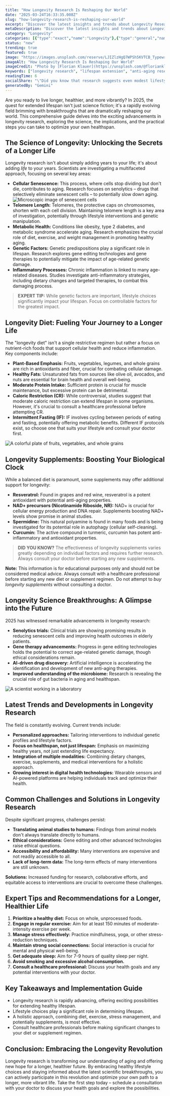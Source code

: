 ```yaml
---
title: "How Longevity Research Is Reshaping Our World"
date: "2025-03-24T16:33:35.008Z"
slug: "how-longevity-research-is-reshaping-our-world"
excerpt: "Discover the latest insights and trends about Longevity Research. This comprehensive guide covers everything you need to know about Longevity Research in 2025."
metaDescription: "Discover the latest insights and trends about Longevity Research. This comprehensive guide covers everything you need to know about Longevity Research in 2..."
category: "Longevity"
categories: [{"type":"exact","name":"Longevity"},{"type":"general","name":"Biotechnology"},{"type":"medium","name":"Genetic Engineering"},{"type":"specific","name":"Gene Therapy"},{"type":"niche","name":"CRISPR-Cas9"}]
status: "new"
trending: true
featured: true
image: "https://images.unsplash.com/reserve/LJIZlzHgQ7WPSh5KVTCB_Typewriter.jpg?q=85&w=1200&fit=max&fm=webp&auto=compress"
imageAlt: "How Longevity Research Is Reshaping Our World"
imageCredit: "Photo by [Florian Klauer](https://unsplash.com/@florianklauer) on Unsplash"
keywords: ["longevity research", "lifespan extension", "anti-aging research", "longevity diet", "how to increase lifespan", "longevity supplements", "best longevity supplements", "longevity science breakthroughs", "longevity research studies", "buy longevity supplements"]
readingTime: 6
socialShare: "\"Did you know that research suggests even modest lifestyle changes can significantly impact your lifespan?  The future of longevity isn't just about science; it's about empowered choices.\""
generatedBy: "Gemini"
---
```




Are you ready to live longer, healthier, and more vibrantly?  In 2025, the quest for extended lifespan isn't just science fiction; it's a rapidly evolving field brimming with breakthroughs that are dramatically reshaping our world.  This comprehensive guide delves into the exciting advancements in longevity research, exploring the science, the implications, and the practical steps you can take to optimize your own healthspan.

## The Science of Longevity: Unlocking the Secrets of a Longer Life

Longevity research isn't about simply adding years to your life; it's about adding *life* to your years.  Scientists are investigating a multifaceted approach, focusing on several key areas:

* **Cellular Senescence:** This process, where cells stop dividing but don't die, contributes to aging.  Research focuses on senolytics – drugs that selectively eliminate senescent cells – to potentially slow down aging. ![Microscopic image of senescent cells](https://images.unsplash.com/photo-1451187580459-43490279c0fa?q=85&w=1200&fit=max&fm=webp&auto=compress)
* **Telomere Length:** Telomeres, the protective caps on chromosomes, shorten with each cell division.  Maintaining telomere length is a key area of investigation, potentially through lifestyle interventions and genetic manipulation.
* **Metabolic Health:**  Conditions like obesity, type 2 diabetes, and metabolic syndrome accelerate aging.  Research emphasizes the crucial role of diet, exercise, and weight management in promoting healthy aging.
* **Genetic Factors:**  Genetic predispositions play a significant role in lifespan.  Research explores gene editing technologies and gene therapies to potentially mitigate the impact of age-related genetic damage.
* **Inflammatory Processes:** Chronic inflammation is linked to many age-related diseases.  Studies investigate anti-inflammatory strategies, including dietary changes and targeted therapies, to combat this damaging process.

> **EXPERT TIP:** While genetic factors are important, lifestyle choices significantly impact your lifespan.  Focus on controllable factors for the greatest impact.

## Longevity Diet: Fueling Your Journey to a Longer Life

The "longevity diet" isn't a single restrictive regimen but rather a focus on nutrient-rich foods that support cellular health and reduce inflammation.  Key components include:

* **Plant-Based Emphasis:**  Fruits, vegetables, legumes, and whole grains are rich in antioxidants and fiber, crucial for combating cellular damage.
* **Healthy Fats:**  Unsaturated fats from sources like olive oil, avocados, and nuts are essential for brain health and overall well-being.
* **Moderate Protein Intake:**  Sufficient protein is crucial for muscle maintenance, but excessive protein can be detrimental.
* **Caloric Restriction (CR):**  While controversial, studies suggest that moderate caloric restriction can extend lifespan in some organisms.  However, it's crucial to consult a healthcare professional before attempting CR.
* **Intermittent Fasting (IF):**  IF involves cycling between periods of eating and fasting, potentially offering metabolic benefits.  Different IF protocols exist, so choose one that suits your lifestyle and consult your doctor first.

![A colorful plate of fruits, vegetables, and whole grains](https://images.unsplash.com/photo-1484417894907-623942c8ee29?q=85&w=1200&fit=max&fm=webp&auto=compress)

## Longevity Supplements:  Boosting Your Biological Clock

While a balanced diet is paramount, some supplements may offer additional support for longevity:

* **Resveratrol:** Found in grapes and red wine, resveratrol is a potent antioxidant with potential anti-aging properties.
* **NAD+ precursors (Nicotinamide Riboside, NR):**  NAD+ is crucial for cellular energy production and DNA repair.  Supplements boosting NAD+ levels show promise in animal studies.
* **Spermidine:**  This natural polyamine is found in many foods and is being investigated for its potential role in autophagy (cellular self-cleaning).
* **Curcumin:**  The active compound in turmeric, curcumin has potent anti-inflammatory and antioxidant properties.

> **DID YOU KNOW?**  The effectiveness of longevity supplements varies greatly depending on individual factors and requires further research.  Always consult your doctor before starting any new supplements.

**Note:**  This information is for educational purposes only and should not be considered medical advice.  Always consult with a healthcare professional before starting any new diet or supplement regimen.  Do not attempt to *buy longevity supplements* without consulting a doctor.

## Longevity Science Breakthroughs:  A Glimpse into the Future

2025 has witnessed remarkable advancements in longevity research:

* **Senolytics trials:**  Clinical trials are showing promising results in reducing senescent cells and improving health outcomes in elderly patients.
* **Gene therapy advancements:**  Progress in gene editing technologies holds the potential to correct age-related genetic damage, though ethical considerations remain.
* **AI-driven drug discovery:**  Artificial intelligence is accelerating the identification and development of new anti-aging therapies.
* **Improved understanding of the microbiome:**  Research is revealing the crucial role of gut bacteria in aging and healthspan.

![A scientist working in a laboratory](https://images.unsplash.com/photo-1517976487492-5750f3195933?q=85&w=1200&fit=max&fm=webp&auto=compress)

## Latest Trends and Developments in Longevity Research

The field is constantly evolving.  Current trends include:

* **Personalized approaches:**  Tailoring interventions to individual genetic profiles and lifestyle factors.
* **Focus on healthspan, not just lifespan:**  Emphasis on maximizing healthy years, not just extending life expectancy.
* **Integration of multiple modalities:**  Combining dietary changes, exercise, supplements, and medical interventions for a holistic approach.
* **Growing interest in digital health technologies:**  Wearable sensors and AI-powered platforms are helping individuals track and optimize their health.

## Common Challenges and Solutions in Longevity Research

Despite significant progress, challenges persist:

* **Translating animal studies to humans:**  Findings from animal models don't always translate directly to humans.
* **Ethical considerations:**  Gene editing and other advanced technologies raise ethical questions.
* **Accessibility and affordability:**  Many interventions are expensive and not readily accessible to all.
* **Lack of long-term data:**  The long-term effects of many interventions are still unknown.

**Solutions:**  Increased funding for research, collaborative efforts, and equitable access to interventions are crucial to overcome these challenges.

## Expert Tips and Recommendations for a Longer, Healthier Life

1. **Prioritize a healthy diet:**  Focus on whole, unprocessed foods.
2. **Engage in regular exercise:**  Aim for at least 150 minutes of moderate-intensity exercise per week.
3. **Manage stress effectively:**  Practice mindfulness, yoga, or other stress-reduction techniques.
4. **Maintain strong social connections:**  Social interaction is crucial for mental and physical well-being.
5. **Get adequate sleep:**  Aim for 7-9 hours of quality sleep per night.
6. **Avoid smoking and excessive alcohol consumption.**
7. **Consult a healthcare professional:**  Discuss your health goals and any potential interventions with your doctor.



## Key Takeaways and Implementation Guide

* Longevity research is rapidly advancing, offering exciting possibilities for extending healthy lifespan.
* Lifestyle choices play a significant role in determining lifespan.
* A holistic approach, combining diet, exercise, stress management, and potentially supplements, is most effective.
* Consult healthcare professionals before making significant changes to your diet or supplement regimen.

## Conclusion: Embracing the Longevity Revolution

Longevity research is transforming our understanding of aging and offering new hope for a longer, healthier future.  By embracing healthy lifestyle choices and staying informed about the latest scientific breakthroughs, you can actively participate in this revolution and optimize your own path to a longer, more vibrant life.  Take the first step today – schedule a consultation with your doctor to discuss your health goals and explore the possibilities.

